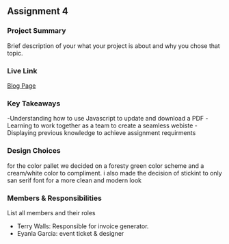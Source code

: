 ## Assignment 4

### Project Summary

Brief description of your what your project is about and why you chose that topic.

### Live Link

[Blog Page](https://{username}.github.io/{reponame}/homework-2)

### Key Takeaways

-Understanding how to use Javascript to update and download a PDF
-Learning to work together as a team to create a seamless webiste
-Displaying previous knowledge to achieve assignment requirments

### Design Choices

for the color pallet we decided on a foresty green color scheme and a cream/white color to compliment. i also made the decision of stickint to only san serif font for a more clean and modern look

### Members & Responsibilities

List all members and their roles

- Terry Walls: Responsible for invoice generator.
- Eyanla Garcia: event ticket & designer
